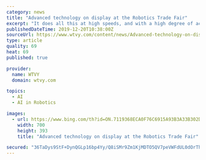 ```yaml
---
category: news
title: "Advanced technology on display at the Robotics Trade Fair"
excerpt: "It does all this at high speeds, and with a high degree of accuracy. \"This robot's specialty is that while it's rallying with a player, it's able to use AI (Artificial Intelligence) and sensing to determine the player's skill level, or what they may want to work on,\" explains Satoshi Yase, an Omron Corporation engineer. \"In the case of human ..."
publishedDateTime: 2019-12-20T10:38:00Z
sourceUrl: https://www.wtvy.com/content/news/Advanced-technology-on-display-at-the-Robotics-Trade-Fair-566370391.html
type: article
quality: 69
heat: 69
published: true

provider:
  name: WTVY
  domain: wtvy.com

topics:
  - AI
  - AI in Robotics

images:
  - url: https://www.bing.com/th?id=ON.7119368ECA0F76C6915A93B3A33B302D
    width: 700
    height: 393
    title: "Advanced technology on display at the Robotics Trade Fair"

secured: "36TaDys9StF+DynQGLp16bp4Yy/Q8iSMr9Zm1KjMDTO5QV7peVWFdUL0dOrThiVmx3NT14+Sz/w0mXjOoQDgGsUJkJA02om+U0ZdnKFP9e5Diue0Y6QFgZrU40Wuo+j2CQtNYq2ewejAaSmNkaP9PZrifp/t+7wLmoo6cXRCTFALTARui2Ix+jGlx5oazYs+R1tvBpi7wPbrmY8j7uK7ZUFpCs/tK3H5dRz6j0EcdPanJuJ07r9/8tLQFY3ycqDT2Cip2T2jSAePc8GOuv/tWQ==;MN4Z8H7uyyIjbLmlAyuq/w=="
---
```


